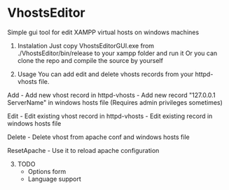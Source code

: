 VhostsEditor
============

Simple gui tool for edit  XAMPP virtual hosts on windows machines

1. Instalation
  Just copy VhostsEditorGUI.exe from ./VhostsEditor/bin/release to your xampp folder and run it
  Or you can clone the repo and compile the source by yourself

2. Usage
  You can add edit and delete vhosts records from your httpd-vhosts file.
    
  Add 
      - Add new vhost record in httpd-vhosts
      - Add new record "127.0.0.1 ServerName" in windows hosts file (Requires admin privileges sometimes)
  
  Edit
      - Edit existing vhost record in httpd-vhosts
      - Edit existing record in windows hosts file
       
  Delete
      - Delete vhost from apache conf and windows hosts file
      
  ResetApache
      - Use it to reload apache configuration

3. TODO
      - Options form
      - Language support